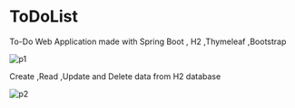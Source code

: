 # ToDoList
To-Do Web Application made with Spring Boot , H2 ,Thymeleaf ,Bootstrap


![p1](https://user-images.githubusercontent.com/103357132/204404261-4edf3759-7be7-436a-9dc4-2cd07ba7e541.jpg)


Create ,Read ,Update and Delete data from H2 database



![p2](https://user-images.githubusercontent.com/103357132/204404272-6e5f12a0-6297-423a-9fb1-ec33d06fb76f.jpg)

